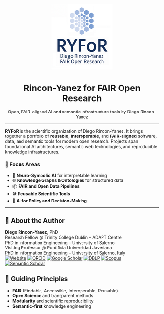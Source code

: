 <p align="center">
  <img src="https://github.com/RYFoR/.github/blob/main/logo/RYFOR.LOGO.Squared.png" alt="RYFoR Logo" width="200"/>
</p>

<h1 align="center">Rincon-Yanez for FAIR Open Research</h1>
<p align="center">Open, FAIR-aligned AI and semantic infrastructure tools by Diego Rincon-Yanez</p>

---

**RYFoR** is the scientific organization of Diego Rincon-Yanez. It brings together a portfolio of **reusable**, **interoperable**, and **FAIR-aligned** software, data, and semantic tools for modern open research. Projects span foundational AI architectures, semantic web technologies, and reproducible knowledge infrastructures.

### 🔬 Focus Areas

- 🧠 **Neuro-Symbolic AI** for interpretable learning
- 🌐 **Knowledge Graphs & Ontologies** for structured data
- 📦 **FAIR and Open Data Pipelines**
- 🛠 **Reusable Scientific Tools**
- 🧭 **AI for Policy and Decision-Making**

---

## 👤 About the Author

**Diego Rincon-Yanez**, PhD  
Research Fellow @ Trinity College Dublin – ADAPT Centre  
PhD in Information Engineering – University of Salerno  
Visiting Professor @ Pontificia Universidad Javeriana  
PhD in Information Engineering – University of Salerno, Italy  
[![Website](https://img.shields.io/badge/Website-gray?style=flat-square&logo=homepage)](https://d1egoprog.github.io/) [![ORCID](https://img.shields.io/badge/ORCID-gray?style=flat-square&logo=orcid)](https://orcid.org/0000-0002-8982-1678) 
[![Google Scholar](https://img.shields.io/badge/GoogleScholar-gray?style=flat-square&logo=google-scholar)](https://scholar.google.com/citations?user=USbw71sAAAAJ&hl=en) 
[![DBLP](https://img.shields.io/badge/DBLP-gray?style=flat-square&logo=dblp)](https://dblp.org/pid/282/8477.html)
[![Scopus](https://img.shields.io/badge/Scopus-gray?style=flat-square&logo=scopus)](https://www.scopus.com/authid/detail.uri?authorId=57205705016) 
[![Semantic Scholar](https://img.shields.io/badge/SemanticScholar-gray?style=flat-square&logo=semantic-scholar)](https://www.semanticscholar.org/author/Diego-Rincon-Yanez/2045763968)

## 🧭 Guiding Principles

- **FAIR** (Findable, Accessible, Interoperable, Reusable)
- **Open Science** and transparent methods
- **Modularity** and scientific reproducibility
- **Semantic-first** knowledge engineering


